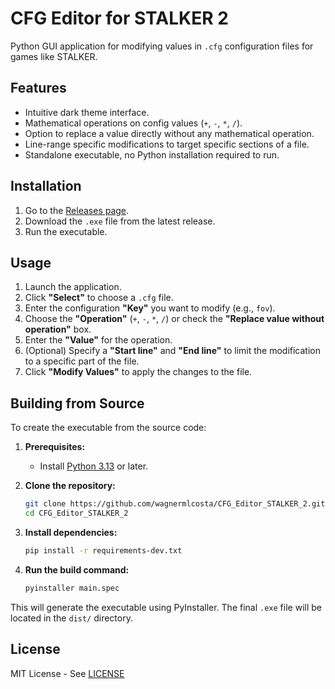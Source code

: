 # CFG Editor for STALKER 2

Python GUI application for modifying values in `.cfg` configuration files for games like STALKER.

## Features
- Intuitive dark theme interface.
- Mathematical operations on config values (`+`, `-`, `*`, `/`).
- Option to replace a value directly without any mathematical operation.
- Line-range specific modifications to target specific sections of a file.
- Standalone executable, no Python installation required to run.

## Installation

1.  Go to the [Releases page](https://github.com/wagnermlcosta/CFG_Editor_STALKER_2/releases).
2.  Download the `.exe` file from the latest release.
3.  Run the executable.

## Usage

1.  Launch the application.
2.  Click **"Select"** to choose a `.cfg` file.
3.  Enter the configuration **"Key"** you want to modify (e.g., `fov`).
4.  Choose the **"Operation"** (`+`, `-`, `*`, `/`) or check the **"Replace value without operation"** box.
5.  Enter the **"Value"** for the operation.
6.  (Optional) Specify a **"Start line"** and **"End line"** to limit the modification to a specific part of the file.
7.  Click **"Modify Values"** to apply the changes to the file.

## Building from Source

To create the executable from the source code:

1.  **Prerequisites:**
    *   Install [Python 3.13](https://www.python.org/downloads/) or later.

2.  **Clone the repository:**
    ```bash
    git clone https://github.com/wagnermlcosta/CFG_Editor_STALKER_2.git
    cd CFG_Editor_STALKER_2
    ```

3.  **Install dependencies:**
    ```bash
    pip install -r requirements-dev.txt
    ```

4.  **Run the build command:**
    ```bash
    pyinstaller main.spec
    ```

This will generate the executable using PyInstaller. The final `.exe` file will be located in the `dist/` directory.

## License
MIT License - See [LICENSE](LICENSE)
